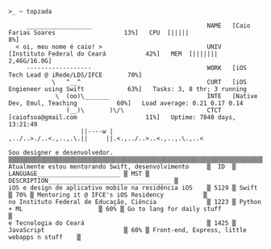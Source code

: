 
<!---
Linux emulation and full-stack development.
Working at Aurean for front-end end some little bit of back-end.
Also on the Apple Developer Academy @ IFCE

世界を閉じて次を開く
--->


```
>_ ~ topzada

     __________________                                NAME   [Caio Farias Soares                   13%]   CPU  [|||||                              8%]
  < oi, meu nome é caio! >                             UNIV   [Instituto Federal do Ceará           42%]   MEM  [|||||||                   2,46G/16.0G]
     ------------------                                WORK   [iOS Tech Lead @ iRede/LDS/IFCE       70%]   
            \   ^__^                                   CURT   [iOS Engieneer using Swift            63%]   Tasks: 3, 8 thr; 3 running
             \  (oo)\_______                           INTE   [Native Dev, Emul, Teaching           60%]   Load average: 0.21 0.17 0.14
                (__)\       )\/\                       CTCT   [caiofsoa@gmail.com                   11%]   Uptime: 7840 days, 13:21:49
                    ||----w |
,../..>./..<.,..,.\.||     ||.<.,../..>..<.,..,.\.,..<

Sou designer e desenvolvedor.                          ▒▒▒▒▒▒▒▒▒▒▒▒▒▒▒▒▒▒▒▒▒▒▒▒▒▒▒▒▒▒▒▒▒▒▒▒▒▒▒▒▒▒▒▒▒▒▒▒▒▒▒▒▒▒▒▒▒▒▒▒▒▒▒▒▒▒▒▒▒▒▒▒▒▒▒▒▒▒▒▒▒▒▒▒▒▒▒▒▒▒▒▒▒▒▒▒
Atualmente estou mentorando Swift, desenvolvimento     ▒  ID  ▒ LANGUAGE_______________________ ▒ MST ▒ DESCRIPTION__________________________________ ▒
iOS e design de aplicativo mobile na residência iOS    ▒ 5129 ▒ Swift                           ▒ 70% ▒ Mentoring it @ IFCE's iOS Residency           ▒
no Instituto Federal de Educação, Ciência              ▒ 1223 ▒ Python + ML                     ▒ 60% ▒ Go to lang for daily stuff                    ▒
e Tecnologia do Ceará                                  ▒ 1425 ▒ JavaScript                      ▒ 60% ▒ Front-end, Express, little webapps n stuff    ▒

```


<!---bash
>_ ~ fetchy

             %%%                    Host:       Caio Farias Soares
         %%%%%%                     Uptime:     21 years
       %%%%%%   ##      ##          Studying:   Computer Engineering @ IFCE
    %%%%%%%     (####   (####                   iOS Developer @ Apple Developer Academy
  %%%%%%     .#.   ####    ####     
  %%%%%%      #    ####    ####     Working:    Back-end and Front-end developer @ Aurean
    %%%%%%#     (####   (####                   Graphical & UI Designer @ Aurean
       %%%%%%   ##      ##          
         %%%%%%                     Portfolio:  github.com/CaioFaSoares
            %%%                                 behance.net/caiosoares1
--->

<!---
- 👋 Hi, I’m @CaioFaSoares
- 👀 I’m interested in ...
- 🌱 I’m currently learning ...
- 💞️ I’m looking to collaborate on ...
- 📫 How to reach me ...
--->

<!---
CaioFaSoares/CaioFaSoares is a ✨ special ✨ repository because its `README.md` (this file) appears on your GitHub profile.
You can click the Preview link to take a look at your changes.
--->
